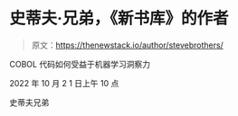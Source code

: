 # 史蒂夫·兄弟，《新书库》的作者

> 原文：<https://thenewstack.io/author/stevebrothers/>

COBOL 代码如何受益于机器学习洞察力

2022 年 10 月 2 1 日上午 10 点

史蒂夫兄弟